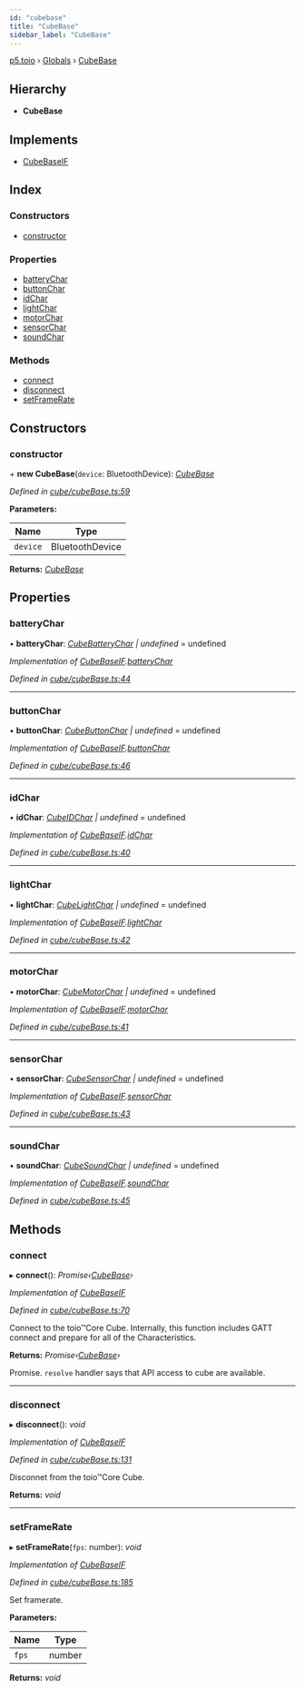 ```yaml
---
id: "cubebase"
title: "CubeBase"
sidebar_label: "CubeBase"
---
```


[p5.toio](../index.md) › [Globals](../globals.md) › [CubeBase](cubebase.md)

## Hierarchy

* **CubeBase**

## Implements

* [CubeBaseIF](../interfaces/cubebaseif.md)

## Index

### Constructors

* [constructor](cubebase.md#constructor)

### Properties

* [batteryChar](cubebase.md#batterychar)
* [buttonChar](cubebase.md#buttonchar)
* [idChar](cubebase.md#idchar)
* [lightChar](cubebase.md#lightchar)
* [motorChar](cubebase.md#motorchar)
* [sensorChar](cubebase.md#sensorchar)
* [soundChar](cubebase.md#soundchar)

### Methods

* [connect](cubebase.md#connect)
* [disconnect](cubebase.md#disconnect)
* [setFrameRate](cubebase.md#setframerate)

## Constructors

###  constructor

\+ **new CubeBase**(`device`: BluetoothDevice): *[CubeBase](cubebase.md)*

*Defined in [cube/cubeBase.ts:59](https://github.com/tetunori/p5.toio/blob/f95e57b/src/cube/cubeBase.ts#L59)*

**Parameters:**

Name | Type |
------ | ------ |
`device` | BluetoothDevice |

**Returns:** *[CubeBase](cubebase.md)*

## Properties

###  batteryChar

• **batteryChar**: *[CubeBatteryChar](cubebatterychar.md) | undefined* = undefined

*Implementation of [CubeBaseIF](../interfaces/cubebaseif.md).[batteryChar](../interfaces/cubebaseif.md#batterychar)*

*Defined in [cube/cubeBase.ts:44](https://github.com/tetunori/p5.toio/blob/f95e57b/src/cube/cubeBase.ts#L44)*

___

###  buttonChar

• **buttonChar**: *[CubeButtonChar](cubebuttonchar.md) | undefined* = undefined

*Implementation of [CubeBaseIF](../interfaces/cubebaseif.md).[buttonChar](../interfaces/cubebaseif.md#buttonchar)*

*Defined in [cube/cubeBase.ts:46](https://github.com/tetunori/p5.toio/blob/f95e57b/src/cube/cubeBase.ts#L46)*

___

###  idChar

• **idChar**: *[CubeIDChar](cubeidchar.md) | undefined* = undefined

*Implementation of [CubeBaseIF](../interfaces/cubebaseif.md).[idChar](../interfaces/cubebaseif.md#idchar)*

*Defined in [cube/cubeBase.ts:40](https://github.com/tetunori/p5.toio/blob/f95e57b/src/cube/cubeBase.ts#L40)*

___

###  lightChar

• **lightChar**: *[CubeLightChar](cubelightchar.md) | undefined* = undefined

*Implementation of [CubeBaseIF](../interfaces/cubebaseif.md).[lightChar](../interfaces/cubebaseif.md#lightchar)*

*Defined in [cube/cubeBase.ts:42](https://github.com/tetunori/p5.toio/blob/f95e57b/src/cube/cubeBase.ts#L42)*

___

###  motorChar

• **motorChar**: *[CubeMotorChar](cubemotorchar.md) | undefined* = undefined

*Implementation of [CubeBaseIF](../interfaces/cubebaseif.md).[motorChar](../interfaces/cubebaseif.md#motorchar)*

*Defined in [cube/cubeBase.ts:41](https://github.com/tetunori/p5.toio/blob/f95e57b/src/cube/cubeBase.ts#L41)*

___

###  sensorChar

• **sensorChar**: *[CubeSensorChar](cubesensorchar.md) | undefined* = undefined

*Implementation of [CubeBaseIF](../interfaces/cubebaseif.md).[sensorChar](../interfaces/cubebaseif.md#sensorchar)*

*Defined in [cube/cubeBase.ts:43](https://github.com/tetunori/p5.toio/blob/f95e57b/src/cube/cubeBase.ts#L43)*

___

###  soundChar

• **soundChar**: *[CubeSoundChar](cubesoundchar.md) | undefined* = undefined

*Implementation of [CubeBaseIF](../interfaces/cubebaseif.md).[soundChar](../interfaces/cubebaseif.md#soundchar)*

*Defined in [cube/cubeBase.ts:45](https://github.com/tetunori/p5.toio/blob/f95e57b/src/cube/cubeBase.ts#L45)*

## Methods

###  connect

▸ **connect**(): *Promise‹[CubeBase](cubebase.md)›*

*Implementation of [CubeBaseIF](../interfaces/cubebaseif.md)*

*Defined in [cube/cubeBase.ts:70](https://github.com/tetunori/p5.toio/blob/f95e57b/src/cube/cubeBase.ts#L70)*

Connect to the toio™Core Cube. Internally, this function includes GATT connect and prepare for all of the Characteristics.

**Returns:** *Promise‹[CubeBase](cubebase.md)›*

Promise. `resolve` handler says that API access to cube are available.

___

###  disconnect

▸ **disconnect**(): *void*

*Implementation of [CubeBaseIF](../interfaces/cubebaseif.md)*

*Defined in [cube/cubeBase.ts:131](https://github.com/tetunori/p5.toio/blob/f95e57b/src/cube/cubeBase.ts#L131)*

Disconnet from the toio™Core Cube.

**Returns:** *void*

___

###  setFrameRate

▸ **setFrameRate**(`fps`: number): *void*

*Implementation of [CubeBaseIF](../interfaces/cubebaseif.md)*

*Defined in [cube/cubeBase.ts:185](https://github.com/tetunori/p5.toio/blob/f95e57b/src/cube/cubeBase.ts#L185)*

Set framerate.

**Parameters:**

Name | Type |
------ | ------ |
`fps` | number |

**Returns:** *void*
